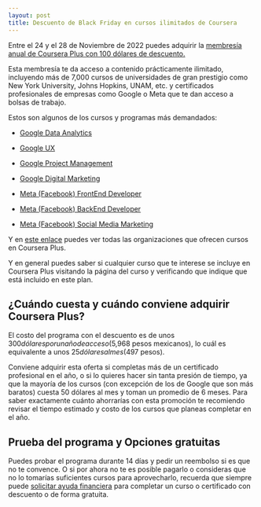 ```yaml
---
layout: post
title: Descuento de Black Friday en cursos ilimitados de Coursera
---
```


Entre el 24 y el 28 de Noviembre de 2022 puedes adquirir la [membresía anual de Coursera Plus con 100 dólares de descuento.](http://imp.i384100.net/kje3Ov)

Esta membresía te da acceso a contenido prácticamente ilimitado, incluyendo más de 7,000 cursos de universidades de gran prestigio como New York University, Johns Hopkins, UNAM, etc. y certificados profesionales de empresas como Google o Meta que te dan acceso a bolsas de trabajo.

Estos son algunos de los cursos y programas más demandados:
    
-   [Google Data Analytics](https://imp.i384100.net/4ebDm3)
    
-   [Google UX](https://imp.i384100.net/doQ0V2)
    
-   [Google Project Management](https://imp.i384100.net/yR03bG)
    
-   [Google Digital Marketing](https://imp.i384100.net/Yg6Gnr)
    
-   [Meta (Facebook) FrontEnd Developer](https://imp.i384100.net/Ke1L4e)
    
-   [Meta (Facebook) BackEnd Developer](https://imp.i384100.net/7m2ro5)
    
-   [Meta (Facebook) Social Media Marketing](https://imp.i384100.net/qnJ3Zg)

Y en [este enlace](https://www.coursera.support/s/article/360036151932-Courses-content-available-on-Coursera-Plus?) puedes ver todas las organizaciones que ofrecen cursos en Coursera Plus.

Y en general puedes saber si cualquier curso que te interese se incluye en Coursera Plus visitando la página del curso y verificando que indique que está incluido en este plan.

## ¿Cuándo cuesta y cuándo conviene adquirir Coursera Plus?

El costo del programa con el descuento es de unos $300 dólares por un año de acceso ($5,968 pesos mexicanos), lo cuál es equivalente a unos $25 dólares al mes ($497 pesos).

Conviene adquirir esta oferta si completas más de un certificado profesional en el año, o si lo quieres hacer sin tanta presión de tiempo, ya que la mayoría de los cursos (con excepción de los de Google que son más baratos) cuesta 50 dólares al mes y toman un promedio de 6 meses. Para saber exactamente cuánto ahorrarías con esta promoción te recomiendo revisar el tiempo estimado y costo de los cursos que planeas completar en el año.

## Prueba del programa y Opciones gratuitas

Puedes probar el programa durante 14 días y pedir un reembolso si es que no te convence. O si por ahora no te es posible pagarlo o consideras que no lo tomarías suficientes cursos para aprovecharlo, recuerda que siempre puede [solicitar ayuda financiera](https://www.coursera.support/s/article/209819033-Apply-for-Financial-Aid-or-a-Scholarship?language=en_US) para completar un curso o certificado con descuento o de forma gratuita.